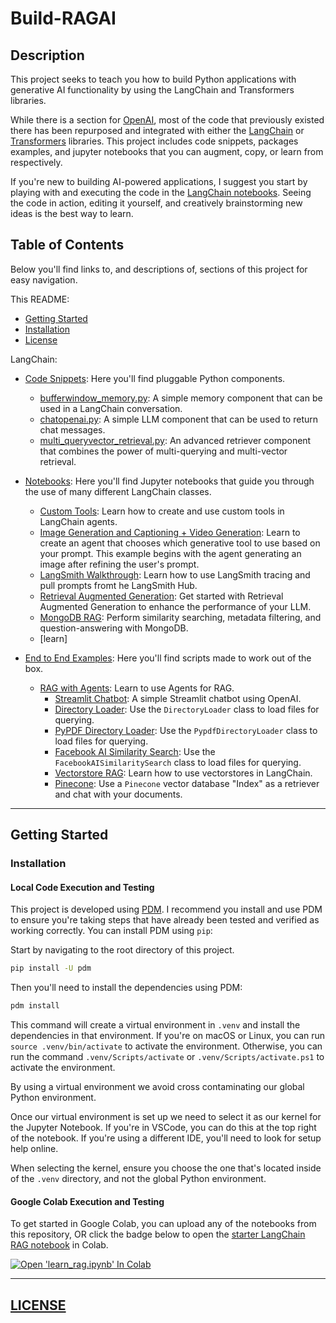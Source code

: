 # Build-RAGAI

## Description
This project seeks to teach you how to build Python applications with generative AI functionality by using the LangChain and Transformers libraries.

While there is a section for [OpenAI](./src/opai/), most of the code that previously existed there has been repurposed and integrated with either the [LangChain](./src/langchain/) or [Transformers](./src/transformers/) libraries. This project includes code snippets, packages examples, and jupyter notebooks that you can augment, copy, or learn from respectively.

If you're new to building AI-powered applications, I suggest you start by playing with and executing the code in the [LangChain notebooks](./src/langchain/notebooks/). Seeing the code in action, editing it yourself, and creatively brainstorming new ideas is the best way to learn.

## Table of Contents
Below you'll find links to, and descriptions of, sections of this project for easy navigation.

This README:
- [Getting Started](#getting-started)
- [Installation](#installation)
- [License](#license)

LangChain:
- [Code Snippets](./src/langchain/codesnippets/ "Directory"): Here you'll find pluggable Python components.
  - [bufferwindow_memory.py](./src/langchain/codesnippets/bufferwindow_memory.py "Code Snippet"): A simple memory component that can be used in a LangChain conversation.
  - [chatopenai.py](./src/langchain/codesnippets/chatopenai.py "Code Snippet"): A simple LLM component that can be used to return chat messages.
  - [multi_queryvector_retrieval.py](./src/langchain/codesnippets/multi_queryvector_retrieval.py "Code Snippet"): An advanced retriever component that combines the power of multi-querying and multi-vector retrieval.

- [Notebooks](./src/langchain/notebooks/ "Directory"): Here you'll find Jupyter notebooks that guide you through the use of many different LangChain classes.
  - [Custom Tools](./src/langchain/notebooks/agentexecutor_custom_tools.ipynb "Notebook"): Learn how to create and use custom tools in LangChain agents.
  - [Image Generation and Captioning + Video Generation](./src/langchain/notebooks/image_generation_and_captioning.ipynb "Notebook"): Learn to create an agent that chooses which generative tool to use based on your prompt. This example begins with the agent generating an image after refining the user's prompt.
  - [LangSmith Walkthrough](./src/langchain/notebooks/langsmith_walkthrough.ipynb "Notebook"): Learn how to use LangSmith tracing and pull prompts fromt he LangSmith Hub.
  - [Retrieval Augmented Generation](./src/langchain/notebooks/learn_rag_basics.ipynb "Notebook"): Get started with Retrieval Augmented Generation to enhance the performance of your LLM.
  - [MongoDB RAG](./src/langchain/notebooks/learn_rag_mongoDB.ipynb "Notebook"): Perform similarity searching, metadata filtering, and question-answering with MongoDB.
  - [learn]

- [End to End Examples](./src/langchain/packages/ "Directory"): Here you'll find scripts made to work out of the box.
  - [RAG with Agents](./src/langchain/packages/rag-with-agents/ "Directory"): Learn to use Agents for RAG.
    - [Streamlit Chatbot](./src/langchain/packages/chatbots/streamlit/ "Directory"): A simple Streamlit chatbot using OpenAI.
    - [Directory Loader](./src/langchain/packages/rag-with-agents/directoryloader/README.md "Directory"): Use the `DirectoryLoader` class to load files for querying.
    - [PyPDF Directory Loader](./src/langchain/packages/rag-with-agents/pypdfdirectoryloader/README.md "Directory"): Use the `PypdfDirectoryLoader` class to load files for querying.
    - [Facebook AI Similarity Search](./src/langchain/packages/rag-with-agents/faiss_retriever.py "Directory"): Use the `FacebookAISimilaritySearch` class to load files for querying.
    - [Vectorstore RAG](./src/langchain/packages/vectorstore-rag/ "Directory"): Learn how to use vectorstores in LangChain.
    - [Pinecone](./src/langchain/packages/vectorstore-rag/pinecone/README.md "Directory"): Use a `Pinecone` vector database "Index" as a retriever and chat with your documents. 

---

## Getting Started

### Installation

#### Local Code Execution and Testing
This project is developed using [PDM](https://pdm.fming.dev/). I recommend you install and use PDM to ensure you're taking steps that have already been tested and verified as working correctly. You can install PDM using `pip`:

Start by navigating to the root directory of this project.

```bash
pip install -U pdm
```

Then you'll need to install the dependencies using PDM:

```bash
pdm install
```

This command will create a virtual environment in `.venv` and install the dependencies in that environment. If you're on macOS or Linux, you can run `source .venv/bin/activate` to activate the environment. Otherwise, you can run the command `.venv/Scripts/activate` or `.venv/Scripts/activate.ps1` to activate the environment.

By using a virtual environment we avoid cross contaminating our global Python environment.

Once our virtual environment is set up we need to select it as our kernel for the Jupyter Notebook. If you're in VSCode, you can do this at the top right of the notebook. If you're using a different IDE, you'll need to look for setup help online.

When selecting the kernel, ensure you choose the one that's located inside of the `.venv` directory, and not the global Python environment.

#### Google Colab Execution and Testing

To get started in Google Colab, you can upload any of the notebooks from this repository, OR click the badge below to open the [starter LangChain RAG notebook](./src/langchain/notebooks/learn_rag.ipynb "Starter RAG Notebook for learning") in Colab.

<a target="_blank" href="https://colab.research.google.com/github/Daethyra/Build-RAGAI/blob/master/src/langchain/notebooks/learn_rag.ipynb">
  <img src="https://colab.research.google.com/assets/colab-badge.svg" alt="Open 'learn_rag.ipynb' In Colab"/>
</a>

---

## [LICENSE](./LICENSE "GNU Affero GPL")
